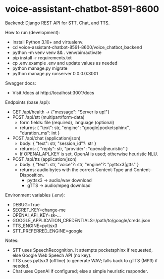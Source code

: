 # voice-assistant-chatbot-8591-8600

Backend: Django REST API for STT, Chat, and TTS.

How to run (development):
- Install Python 3.10+ and virtualenv.
- cd voice-assistant-chatbot-8591-8600/voice_chatbot_backend
- python -m venv venv && . venv/bin/activate
- pip install -r requirements.txt
- cp .env.example .env and update values as needed
- python manage.py migrate
- python manage.py runserver 0.0.0.0:3001

Swagger docs:
- Visit /docs at http://localhost:3001/docs

Endpoints (base /api):
- GET /api/health -> {"message": "Server is up!"}
- POST /api/stt (multipart/form-data)
  - form fields: file (required), language (optional)
  - returns: { "text": str, "engine": "google|pocketsphinx", "duration_ms": int }
- POST /api/chat (application/json)
  - body: { "text": str, "session_id"?: str }
  - returns: { "reply": str, "provider": "openai|heuristic" }
  - If OPENAI_API_KEY is set, OpenAI is used; otherwise heuristic NLU.
- POST /api/tts (application/json)
  - body: { "text": str, "voice"?: str, "engine"?: "pyttsx3|gtts" }
  - returns: audio bytes with the correct Content-Type and Content-Disposition.
    - pyttsx3 -> audio/wav download
    - gTTS -> audio/mpeg download

Environment variables (.env):
- DEBUG=True
- SECRET_KEY=change-me
- OPENAI_API_KEY=sk-...
- GOOGLE_APPLICATION_CREDENTIALS=/path/to/google/creds.json
- TTS_ENGINE=pyttsx3
- STT_PREFERRED_ENGINE=google

Notes:
- STT uses SpeechRecognition. It attempts pocketsphinx if requested, else Google Web Speech API (no key).
- TTS uses pyttsx3 (offline) to generate WAV; falls back to gTTS (MP3) if needed.
- Chat uses OpenAI if configured; else a simple heuristic responder.